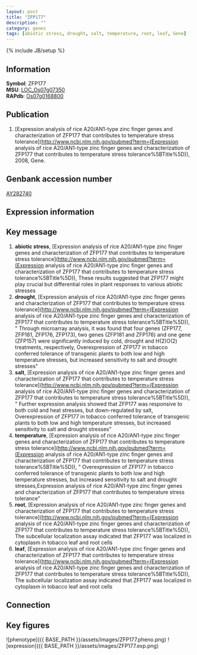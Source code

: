 ```yaml
---
layout: post
title: "ZFP177"
description: ""
category: genes
tags: [abiotic stress, drought, salt, temperature, root, leaf, Gene]
---
```

{% include JB/setup %}

## Information
__Symbol__: ZFP177  
__MSU__: [LOC_Os07g07350](http://rice.plantbiology.msu.edu/cgi-bin/ORF_infopage.cgi?orf=LOC_Os07g07350)  
__RAPdb__: [Os07g0168800](http://rapdb.dna.affrc.go.jp/viewer/gbrowse_details/irgsp1?name=Os07g0168800)  

## Publication
1. [Expression analysis of rice A20/AN1-type zinc finger genes and characterization of ZFP177 that contributes to temperature stress tolerance](http://www.ncbi.nlm.nih.gov/pubmed?term=(Expression analysis of rice A20/AN1-type zinc finger genes and characterization of ZFP177 that contributes to temperature stress tolerance%5BTitle%5D)), 2008, Gene.

## Genbank accession number
[AY282740](http://www.ncbi.nlm.nih.gov/nuccore/AY282740)

## Expression information

## Key message
1. __abiotic stress__, [Expression analysis of rice A20/AN1-type zinc finger genes and characterization of ZFP177 that contributes to temperature stress tolerance](http://www.ncbi.nlm.nih.gov/pubmed?term=(Expression analysis of rice A20/AN1-type zinc finger genes and characterization of ZFP177 that contributes to temperature stress tolerance%5BTitle%5D)),  These results suggested that ZFP177 might play crucial but differential roles in plant responses to various abiotic stresses
2. __drought__, [Expression analysis of rice A20/AN1-type zinc finger genes and characterization of ZFP177 that contributes to temperature stress tolerance](http://www.ncbi.nlm.nih.gov/pubmed?term=(Expression analysis of rice A20/AN1-type zinc finger genes and characterization of ZFP177 that contributes to temperature stress tolerance%5BTitle%5D)), " Through microarray analysis, it was found that four genes (ZFP177, ZFP181, ZFP176, ZFP173), two genes (ZFP181 and ZFP176) and one gene (ZFP157) were significantly induced by cold, drought and H(2)O(2) treatments, respectively, Overexpression of ZFP177 in tobacco conferred tolerance of transgenic plants to both low and high temperature stresses, but increased sensitivity to salt and drought stresses"
3. __salt__, [Expression analysis of rice A20/AN1-type zinc finger genes and characterization of ZFP177 that contributes to temperature stress tolerance](http://www.ncbi.nlm.nih.gov/pubmed?term=(Expression analysis of rice A20/AN1-type zinc finger genes and characterization of ZFP177 that contributes to temperature stress tolerance%5BTitle%5D)), " Further expression analysis showed that ZFP177 was responsive to both cold and heat stresses, but down-regulated by salt, Overexpression of ZFP177 in tobacco conferred tolerance of transgenic plants to both low and high temperature stresses, but increased sensitivity to salt and drought stresses"
4. __temperature__, [Expression analysis of rice A20/AN1-type zinc finger genes and characterization of ZFP177 that contributes to temperature stress tolerance](http://www.ncbi.nlm.nih.gov/pubmed?term=(Expression analysis of rice A20/AN1-type zinc finger genes and characterization of ZFP177 that contributes to temperature stress tolerance%5BTitle%5D)), " Overexpression of ZFP177 in tobacco conferred tolerance of transgenic plants to both low and high temperature stresses, but increased sensitivity to salt and drought stresses,Expression analysis of rice A20/AN1-type zinc finger genes and characterization of ZFP177 that contributes to temperature stress tolerance"
5. __root__, [Expression analysis of rice A20/AN1-type zinc finger genes and characterization of ZFP177 that contributes to temperature stress tolerance](http://www.ncbi.nlm.nih.gov/pubmed?term=(Expression analysis of rice A20/AN1-type zinc finger genes and characterization of ZFP177 that contributes to temperature stress tolerance%5BTitle%5D)),  The subcellular localization assay indicated that ZFP177 was localized in cytoplasm in tobacco leaf and root cells
6. __leaf__, [Expression analysis of rice A20/AN1-type zinc finger genes and characterization of ZFP177 that contributes to temperature stress tolerance](http://www.ncbi.nlm.nih.gov/pubmed?term=(Expression analysis of rice A20/AN1-type zinc finger genes and characterization of ZFP177 that contributes to temperature stress tolerance%5BTitle%5D)),  The subcellular localization assay indicated that ZFP177 was localized in cytoplasm in tobacco leaf and root cells

## Connection

## Key figures
![phenotype]({{ BASE_PATH }}/assets/images/ZFP177.pheno.png)
![expression]({{ BASE_PATH }}/assets/images/ZFP177.exp.png)


